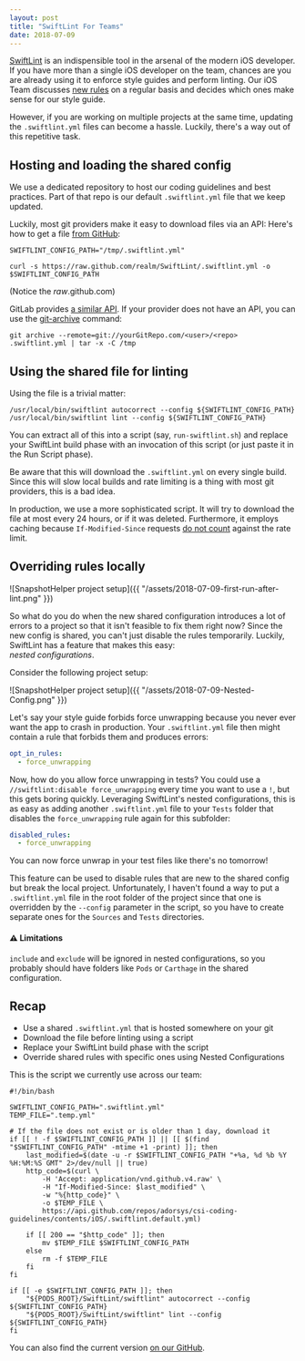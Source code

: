 ```yaml
---
layout: post
title: "SwiftLint For Teams"
date: 2018-07-09
---
```


[SwiftLint][1] is an indispensible tool in the arsenal of the modern iOS
developer. If you have more than a single iOS developer on the team, chances
are you are already using it to enforce style guides and perform linting.
Our iOS Team discusses [new rules][2] on a regular basis and decides which ones
make sense for our style guide.

However, if you are working on multiple projects at the same time, updating the
`.swiftlint.yml` files can become a hassle. Luckily, there's a way out of this
repetitive task.

## Hosting and loading the shared config 

We use a dedicated repository to host our coding guidelines and best practices.
Part of that repo is our default `.swiftlint.yml` file that we keep updated.

Luckily, most git providers make it easy to download files via an API: Here's
how to get a file [from GitHub][3]:

```shell
SWIFTLINT_CONFIG_PATH="/tmp/.swiftlint.yml"

curl -s https://raw.github.com/realm/SwiftLint/.swiftlint.yml -o $SWIFTLINT_CONFIG_PATH
```

(Notice the *raw*.github.com)

GitLab provides [a similar API][4]. If your provider does not have an API,
you can use the [git-archive][5] command:

```shell
git archive --remote=git://yourGitRepo.com/<user>/<repo> .swiftlint.yml | tar -x -C /tmp
```

## Using the shared file for linting

Using the file is a trivial matter:

```shell
/usr/local/bin/swiftlint autocorrect --config ${SWIFTLINT_CONFIG_PATH}
/usr/local/bin/swiftlint lint --config ${SWIFTLINT_CONFIG_PATH}
```

You can extract all of this into a script (say, `run-swiftlint.sh`) and replace
your SwiftLint build phase with an invocation of this script (or just paste it
in the Run Script phase).

Be aware that this will download the `.swiftlint.yml` on every single build.
Since this will slow local builds and rate limiting is a thing with most
git providers, this is a bad idea.

In production, we use a more sophisticated script.
It will try to download the file at most every 24 hours, or if it was deleted.
Furthermore, it employs caching because `If-Modified-Since` requests
[do not count][6] against the rate limit.

## Overriding rules locally

![SnapshotHelper project setup]({{ "/assets/2018-07-09-first-run-after-lint.png" }})

So what do you do when the new shared configuration introduces a lot of
errors to a project so that it isn't feasible to fix them right now? Since the
new config is shared, you can't just disable the rules temporarily.
Luckily, SwiftLint has a feature that makes this easy: <br>
*nested configurations*.

Consider the following project setup:

![SnapshotHelper project setup]({{ "/assets/2018-07-09-Nested-Config.png" }})

Let's say your style guide forbids force unwrapping because you never ever want
the app to crash in production. Your `.swiftlint.yml` file then might contain a
rule that forbids them and produces errors:

```yaml
opt_in_rules:
  - force_unwrapping
```

Now, how do you allow force unwrapping in tests? You could use a
`//swiftlint:disable force_unwrapping` every time you want to use a `!`, 
but this gets boring quickly. Leveraging SwiftLint's nested configurations,
this is as easy as adding another `.swiftlint.yml` file to your `Tests` folder
that disables the `force_unwrapping` rule again for this subfolder:

```yaml
disabled_rules:
  - force_unwrapping
```

You can now force unwrap in your test files like there's no tomorrow!

This feature can be used to disable rules that are new to the shared config but
break the local project. Unfortunately, I haven't found a way to put a
`.swiftlint.yml` file in the root folder of the project since that one is
overridden by the `--config` parameter in the script, so you have to create
separate ones for the `Sources` and `Tests` directories.

#### ⚠️ Limitations

`include` and `exclude` will be ignored in nested configurations, so you
probably should have folders like `Pods` or `Carthage` in the shared
configuration.

## Recap

- Use a shared `.swiftlint.yml` that is hosted somewhere on your git
- Download the file before linting using a script
- Replace your SwiftLint build phase with the script
- Override shared rules with specific ones using Nested Configurations

This is the script we currently use across our team:

```shell
#!/bin/bash

SWIFTLINT_CONFIG_PATH=".swiftlint.yml"
TEMP_FILE=".temp.yml"

# If the file does not exist or is older than 1 day, download it
if [[ ! -f $SWIFTLINT_CONFIG_PATH ]] || [[ $(find "$SWIFTLINT_CONFIG_PATH" -mtime +1 -print) ]]; then
    last_modified=$(date -u -r $SWIFTLINT_CONFIG_PATH "+%a, %d %b %Y %H:%M:%S GMT" 2>/dev/null || true)
    http_code=$(curl \
        -H 'Accept: application/vnd.github.v4.raw' \
        -H "If-Modified-Since: $last_modified" \
        -w "%{http_code}" \
        -o $TEMP_FILE \
        https://api.github.com/repos/adorsys/csi-coding-guidelines/contents/iOS/.swiftlint.default.yml)

    if [[ 200 == "$http_code" ]]; then
        mv $TEMP_FILE $SWIFTLINT_CONFIG_PATH
    else
        rm -f $TEMP_FILE
    fi
fi

if [[ -e $SWIFTLINT_CONFIG_PATH ]]; then
    "${PODS_ROOT}/SwiftLint/swiftlint" autocorrect --config ${SWIFTLINT_CONFIG_PATH}
    "${PODS_ROOT}/SwiftLint/swiftlint" lint --config ${SWIFTLINT_CONFIG_PATH}
fi
```

You can also find the current version [on our GitHub][7].

[1]: https://github.com/realm/SwiftLint
[2]: https://github.com/realm/SwiftLint/blob/master/Rules.md
[3]: https://developer.github.com/v3/repos/contents/
[4]: https://docs.gitlab.com/ee/api/repository_files.html
[5]: https://git-scm.com/docs/git-archive
[6]: https://developer.github.com/v3/?#staying-within-the-rate-limit
[7]: https://github.com/adorsys/csi-coding-guidelines/blob/master/iOS/SwiftLint.md

